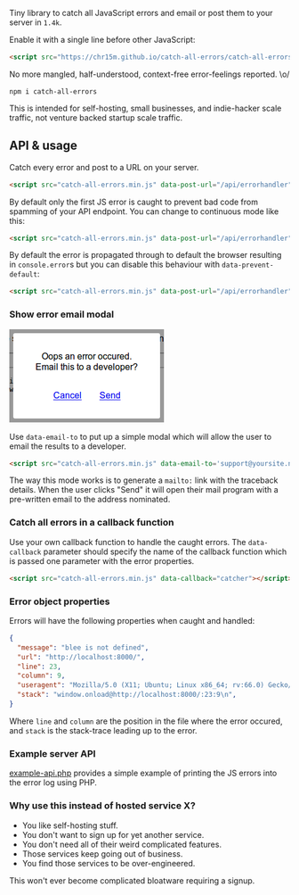 Tiny library to catch all JavaScript errors and email or post them to your server in `1.4k`.

Enable it with a single line before other JavaScript:

```html
<script src="https://chr15m.github.io/catch-all-errors/catch-all-errors.min.js" data-post-url="/api/errorhandler"></script>
```

No more mangled, half-understood, context-free error-feelings reported. \o/

```script
npm i catch-all-errors
```

This is intended for self-hosting, small businesses, and indie-hacker scale traffic, not venture backed startup scale traffic.

## API & usage

Catch every error and post to a URL on your server.

```html
<script src="catch-all-errors.min.js" data-post-url="/api/errorhandler"></script>
```

By default only the first JS error is caught to prevent bad code from spamming of your API endpoint. You can change to continuous mode like this:

```html
<script src="catch-all-errors.min.js" data-post-url="/api/errorhandler" data-continous></script>
```

By default the error is propagated through to default the browser resulting in `console.error`s but you can disable this behaviour with `data-prevent-default`:

```html
<script src="catch-all-errors.min.js" data-post-url="/api/errorhandler" data-prevent-default></script>
```

### Show error email modal

![Screenshot of the modal](./modal.png)

Use `data-email-to` to put up a simple modal which will allow the user to email the results to a developer.

```html
<script src="catch-all-errors.min.js" data-email-to='support@yoursite.net'>
```

The way this mode works is to generate a `mailto:` link with the traceback details. When the user clicks "Send" it will open their mail program with a pre-written email to the address nominated.

### Catch all errors in a callback function

Use your own callback function to handle the caught errors. The `data-callback` parameter should specify the name of the callback function which is passed one parameter with the error properties.

```html
<script src="catch-all-errors.min.js" data-callback="catcher"></script>.
```

### Error object properties

Errors will have the following properties when caught and handled:

```json
{
  "message": "blee is not defined",
  "url": "http://localhost:8000/",
  "line": 23,
  "column": 9,
  "useragent": "Mozilla/5.0 (X11; Ubuntu; Linux x86_64; rv:66.0) Gecko/20100101 Firefox/66.0",
  "stack": "window.onload@http://localhost:8000/:23:9\n",
}
```

Where `line` and `column` are the position in the file where the error occured, and `stack` is the stack-trace leading up to the error.

### Example server API

[example-api.php](./example-api.php) provides a simple example of printing the JS errors into the error log using PHP.

### Why use this instead of hosted service X?

 * You like self-hosting stuff.
 * You don't want to sign up for yet another service.
 * You don't need all of their weird complicated features.
 * Those services keep going out of business.
 * You find those services to be over-engineered.

This won't ever become complicated bloatware requiring a signup.
